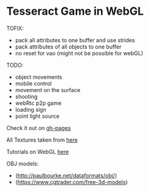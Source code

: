 # Tesseract Game in WebGL

TOFIX:

* pack all attributes to one buffer and use strides
* pack attributes of all objects to one buffer
* no reset for vao (might not be possible for webGL)

TODO:

* object movements
* mobile control
* movement on the surface
* shooting
* webRtc p2p game
* loading sign
* point light source

Check it out on [gh-pages](https://xmanatee.github.io/tesseract)

All Textures taken from [here](https://3dtextures.me/category/lava)

Tutorials on WebGL [here](https://developer.mozilla.org/en-US/docs/Web/API/WebGL_API/Tutorial/Getting_started_with_WebGL)

OBJ models:
* (http://paulbourke.net/dataformats/obj/)
* (https://www.cgtrader.com/free-3d-models)
